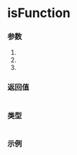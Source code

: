 # isFunction

### 参数 

1. 

2. 

3. 

### 返回值 

``` ts 

``` 

### 类型 

``` ts 

``` 

### 示例 

``` ts

``` 

